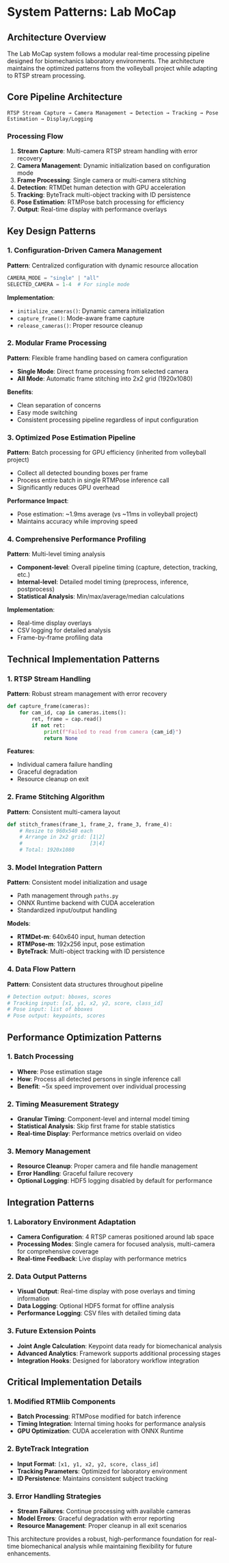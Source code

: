 # System Patterns: Lab MoCap

## Architecture Overview

The Lab MoCap system follows a modular real-time processing pipeline designed for biomechanics laboratory environments. The architecture maintains the optimized patterns from the volleyball project while adapting to RTSP stream processing.

## Core Pipeline Architecture

```
RTSP Stream Capture → Camera Management → Detection → Tracking → Pose Estimation → Display/Logging
```

### Processing Flow
1. **Stream Capture**: Multi-camera RTSP stream handling with error recovery
2. **Camera Management**: Dynamic initialization based on configuration mode
3. **Frame Processing**: Single camera or multi-camera stitching
4. **Detection**: RTMDet human detection with GPU acceleration
5. **Tracking**: ByteTrack multi-object tracking with ID persistence
6. **Pose Estimation**: RTMPose batch processing for efficiency
7. **Output**: Real-time display with performance overlays

## Key Design Patterns

### 1. Configuration-Driven Camera Management

**Pattern**: Centralized configuration with dynamic resource allocation
```python
CAMERA_MODE = "single" | "all"
SELECTED_CAMERA = 1-4  # For single mode
```

**Implementation**:
- `initialize_cameras()`: Dynamic camera initialization
- `capture_frame()`: Mode-aware frame capture
- `release_cameras()`: Proper resource cleanup

### 2. Modular Frame Processing

**Pattern**: Flexible frame handling based on camera configuration
- **Single Mode**: Direct frame processing from selected camera
- **All Mode**: Automatic frame stitching into 2x2 grid (1920x1080)

**Benefits**:
- Clean separation of concerns
- Easy mode switching
- Consistent processing pipeline regardless of input configuration

### 3. Optimized Pose Estimation Pipeline

**Pattern**: Batch processing for GPU efficiency (inherited from volleyball project)
- Collect all detected bounding boxes per frame
- Process entire batch in single RTMPose inference call
- Significantly reduces GPU overhead

**Performance Impact**:
- Pose estimation: ~1.9ms average (vs ~11ms in volleyball project)
- Maintains accuracy while improving speed

### 4. Comprehensive Performance Profiling

**Pattern**: Multi-level timing analysis
- **Component-level**: Overall pipeline timing (capture, detection, tracking, etc.)
- **Internal-level**: Detailed model timing (preprocess, inference, postprocess)
- **Statistical Analysis**: Min/max/average/median calculations

**Implementation**:
- Real-time display overlays
- CSV logging for detailed analysis
- Frame-by-frame profiling data

## Technical Implementation Patterns

### 1. RTSP Stream Handling

**Pattern**: Robust stream management with error recovery
```python
def capture_frame(cameras):
    for cam_id, cap in cameras.items():
        ret, frame = cap.read()
        if not ret:
            print(f"Failed to read from camera {cam_id}")
            return None
```

**Features**:
- Individual camera failure handling
- Graceful degradation
- Resource cleanup on exit

### 2. Frame Stitching Algorithm

**Pattern**: Consistent multi-camera layout
```python
def stitch_frames(frame_1, frame_2, frame_3, frame_4):
    # Resize to 960x540 each
    # Arrange in 2x2 grid: [1|2]
    #                      [3|4]
    # Total: 1920x1080
```

### 3. Model Integration Pattern

**Pattern**: Consistent model initialization and usage
- Path management through `paths.py`
- ONNX Runtime backend with CUDA acceleration
- Standardized input/output handling

**Models**:
- **RTMDet-m**: 640x640 input, human detection
- **RTMPose-m**: 192x256 input, pose estimation
- **ByteTrack**: Multi-object tracking with ID persistence

### 4. Data Flow Pattern

**Pattern**: Consistent data structures throughout pipeline
```python
# Detection output: bboxes, scores
# Tracking input: [x1, y1, x2, y2, score, class_id]
# Pose input: list of bboxes
# Pose output: keypoints, scores
```

## Performance Optimization Patterns

### 1. Batch Processing
- **Where**: Pose estimation stage
- **How**: Process all detected persons in single inference call
- **Benefit**: ~5x speed improvement over individual processing

### 2. Timing Measurement Strategy
- **Granular Timing**: Component-level and internal model timing
- **Statistical Analysis**: Skip first frame for stable statistics
- **Real-time Display**: Performance metrics overlaid on video

### 3. Memory Management
- **Resource Cleanup**: Proper camera and file handle management
- **Error Handling**: Graceful failure recovery
- **Optional Logging**: HDF5 logging disabled by default for performance

## Integration Patterns

### 1. Laboratory Environment Adaptation
- **Camera Configuration**: 4 RTSP cameras positioned around lab space
- **Processing Modes**: Single camera for focused analysis, multi-camera for comprehensive coverage
- **Real-time Feedback**: Live display with performance metrics

### 2. Data Output Patterns
- **Visual Output**: Real-time display with pose overlays and timing information
- **Data Logging**: Optional HDF5 format for offline analysis
- **Performance Logging**: CSV files with detailed timing data

### 3. Future Extension Points
- **Joint Angle Calculation**: Keypoint data ready for biomechanical analysis
- **Advanced Analytics**: Framework supports additional processing stages
- **Integration Hooks**: Designed for laboratory workflow integration

## Critical Implementation Details

### 1. Modified RTMlib Components
- **Batch Processing**: RTMPose modified for batch inference
- **Timing Integration**: Internal timing hooks for performance analysis
- **GPU Optimization**: CUDA acceleration with ONNX Runtime

### 2. ByteTrack Integration
- **Input Format**: `[x1, y1, x2, y2, score, class_id]`
- **Tracking Parameters**: Optimized for laboratory environment
- **ID Persistence**: Maintains consistent subject tracking

### 3. Error Handling Strategies
- **Stream Failures**: Continue processing with available cameras
- **Model Errors**: Graceful degradation with error reporting
- **Resource Management**: Proper cleanup in all exit scenarios

This architecture provides a robust, high-performance foundation for real-time biomechanical analysis while maintaining flexibility for future enhancements.
